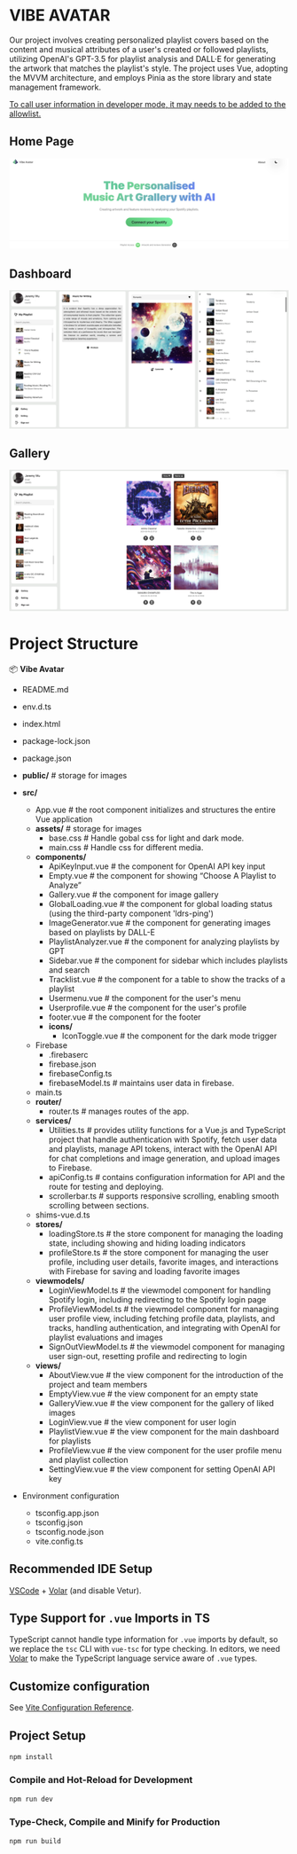 # VIBE AVATAR

Our project involves creating personalized playlist covers based on the content and musical attributes of a user's created or followed playlists, utilizing OpenAI's GPT-3.5 for playlist analysis and DALL·E for generating the artwork that matches the playlist's style. The project uses Vue, adopting the MVVM architecture, and employs Pinia as the store library and state management framework.

[To call user information in developer mode, it may needs to be added to the allowlist.](https://developer.spotify.com/documentation/web-api/concepts/quota-modes)

## Home Page

![Home Page](/index.png)

## Dashboard

![Dashboard](/dashboard.png)

## Gallery

![Gallery](/gallery.png)

# Project Structure

📦 **Vibe Avatar**

- README.md
- env.d.ts
- index.html
- package-lock.json
- package.json
- **public/** # storage for images
- **src/**
  - App.vue # the root component initializes and structures the entire Vue application
  - **assets/** # storage for images
    - base.css # Handle gobal css for light and dark mode.
    - main.css # Handle css for different media.
  - **components/**
    - ApiKeyInput.vue # the component for OpenAI API key input
    - Empty.vue # the component for showing “Choose A Playlist to Analyze”
    - Gallery.vue # the component for image gallery
    - GlobalLoading.vue # the component for global loading status (using the third-party component 'ldrs-ping')
    - ImageGenerator.vue # the component for generating images based on playlists by DALL-E
    - PlaylistAnalyzer.vue # the component for analyzing playlists by GPT
    - Sidebar.vue # the component for sidebar which includes playlists and search
    - Tracklist.vue # the component for a table to show the tracks of a playlist
    - Usermenu.vue # the component for the user's menu
    - Userprofile.vue # the component for the user's profile
    - footer.vue # the component for the footer
    - **icons/**  
      - IconToggle.vue # the component for the dark mode trigger
  - Firebase
    - .firebaserc
    - firebase.json
    - firebaseConfig.ts
    - firebaseModel.ts # maintains user data in firebase.
  - main.ts
  - **router/**
    - router.ts # manages routes of the app.
  - **services/**
    - Utilities.ts # provides utility functions for a Vue.js and TypeScript project that handle authentication with Spotify, fetch user data and playlists, manage API tokens, interact with the OpenAI API for chat completions and image generation, and upload images to Firebase.
    - apiConfig.ts # contains configuration information for API and the route for testing and deploying.
    - scrollerbar.ts # supports responsive scrolling, enabling smooth scrolling between sections.
  - shims-vue.d.ts
  - **stores/**
    - loadingStore.ts # the store component for managing the loading state, including showing and hiding loading indicators
    - profileStore.ts # the store component for managing the user profile, including user details, favorite images, and interactions with Firebase for saving and loading favorite images
  - **viewmodels/**
    - LoginViewModel.ts # the viewmodel component for handling Spotify login, including redirecting to the Spotify login page
    - ProfileViewModel.ts # the viewmodel component for managing user profile view, including fetching profile data, playlists, and tracks, handling authentication, and integrating with OpenAI for playlist evaluations and images
    - SignOutViewModel.ts # the viewmodel component for managing user sign-out, resetting profile and redirecting to login
  - **views/**
    - AboutView.vue # the view component for the introduction of the project and team members
    - EmptyView.vue # the view component for an empty state
    - GalleryView.vue # the view component for the gallery of liked images
    - LoginView.vue # the view component for user login
    - PlaylistView.vue # the view component for the main dashboard for playlists
    - ProfileView.vue # the view component for the user profile menu and playlist collection
    - SettingView.vue # the view component for setting OpenAI API key

- Environment configuration
  - tsconfig.app.json
  - tsconfig.json
  - tsconfig.node.json
  - vite.config.ts



## Recommended IDE Setup

[VSCode](https://code.visualstudio.com/) + [Volar](https://marketplace.visualstudio.com/items?itemName=Vue.volar) (and disable Vetur).

## Type Support for `.vue` Imports in TS

TypeScript cannot handle type information for `.vue` imports by default, so we replace the `tsc` CLI with `vue-tsc` for type checking. In editors, we need [Volar](https://marketplace.visualstudio.com/items?itemName=Vue.volar) to make the TypeScript language service aware of `.vue` types.

## Customize configuration

See [Vite Configuration Reference](https://vitejs.dev/config/).

## Project Setup

```sh
npm install
```

### Compile and Hot-Reload for Development

```sh
npm run dev
```

### Type-Check, Compile and Minify for Production

```sh
npm run build
```
